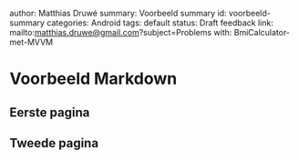 author: Matthias Druwé
summary: Voorbeeld summary
id: voorbeeld-summary
categories: Android
tags: default
status: Draft
feedback link: mailto:matthias.druwe@gmail.com?subject=Problems with: BmiCalculator-met-MVVM

# Voorbeeld Markdown

## Eerste pagina

## Tweede pagina
